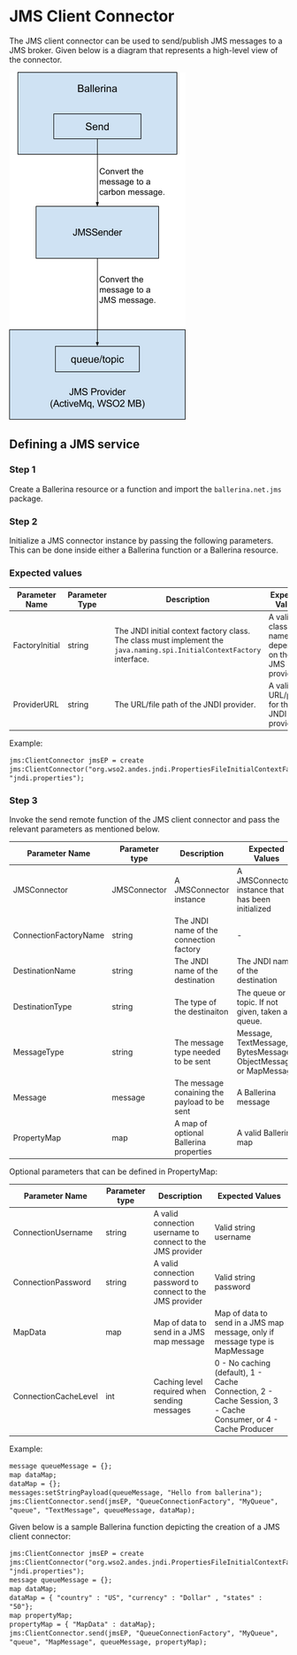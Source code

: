 # JMS Client Connector

The JMS client connector can be used to send/publish JMS messages to a JMS broker. Given below is a diagram that represents a high-level view of the connector.

![JMS_Client_Connector](../images/jms_client_connector.png)

## Defining a JMS service

### Step 1
Create a Ballerina resource or a function and import the `ballerina.net.jms` package.

### Step 2
Initialize a JMS connector instance by passing the following parameters. This can be done inside either a Ballerina function or a Ballerina resource.

### Expected values

Parameter Name | Parameter Type | Description | Expected Values
---------- | ------------- | ----- | --------
FactoryInitial | string | The JNDI initial context factory class. The class must implement the `java.naming.spi.InitialContextFactory` interface. | A valid class name depending on the JMS provider
ProviderURL | string | The URL/file path of the JNDI provider. | A valid URL/path for the JNDI provider

Example:

```
jms:ClientConnector jmsEP = create jms:ClientConnector("org.wso2.andes.jndi.PropertiesFileInitialContextFactory", "jndi.properties");
```
### Step 3
Invoke the send remote function of the JMS client connector and pass the relevant parameters as mentioned below.

Parameter Name | Parameter type | Description | Expected Values
------------ | ------------- | ----------- | -------------
JMSConnector | JMSConnector | A JMSConnector instance | A JMSConnector instance that has been initialized
ConnectionFactoryName | string | The JNDI name of the connection factory | -
DestinationName | string | The JNDI name of the destination | The JNDI name of the destination
DestinationType | string | The type of the destinaiton | The queue or topic. If not given, taken as queue.
MessageType | string | The message type needed to be sent | Message, TextMessage, BytesMessage, ObjectMessage, or MapMessage
Message | message | The message conaining the payload to be sent | A Ballerina message
PropertyMap | map | A map of optional Ballerina properties | A valid Ballerina map

Optional parameters that can be defined in PropertyMap:

Parameter Name | Parameter type | Description | Expected Values
------------- | ------------------- | ---------------- | ---------------
ConnectionUsername | string | A valid connection username to connect to the JMS provider | Valid string username
ConnectionPassword | string | A valid connection password to connect to the JMS provider | Valid string password
MapData | map | Map of data to send in a JMS map message | Map of data to send in a JMS map message, only if message type is MapMessage
ConnectionCacheLevel | int | Caching level required when sending messages | 0 - No caching (default), 1 - Cache Connection, 2 - Cache Session, 3 - Cache Consumer, or 4 - Cache Producer


Example:

```
message queueMessage = {};
map dataMap;
dataMap = {};
messages:setStringPayload(queueMessage, "Hello from ballerina");
jms:ClientConnector.send(jmsEP, "QueueConnectionFactory", "MyQueue", "queue", "TextMessage", queueMessage, dataMap);
```

Given below is a sample Ballerina function depicting the creation of a JMS client connector:

```
jms:ClientConnector jmsEP = create jms:ClientConnector("org.wso2.andes.jndi.PropertiesFileInitialContextFactory", "jndi.properties");
message queueMessage = {};
map dataMap;
dataMap = { "country" : "US", "currency" : "Dollar" , "states" : "50"};
map propertyMap;
propertyMap = { "MapData" : dataMap};
jms:ClientConnector.send(jmsEP, "QueueConnectionFactory", "MyQueue", "queue", "MapMessage", queueMessage, propertyMap);
```
